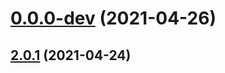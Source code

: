 # [0.0.0-dev](https://github.com/AlexRogalskiy/github-action-node-dependency/compare/v2.0.1...v0.0.0-dev) (2021-04-26)



## [2.0.1](https://github.com/AlexRogalskiy/github-action-node-dependency/compare/2.0.1...v2.0.1) (2021-04-24)



